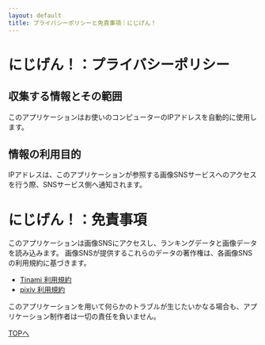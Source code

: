 ```yaml
---
layout: default
title: プライバシーポリシーと免責事項｜にじげん！
---
```


にじげん！：プライバシーポリシー
=================

収集する情報とその範囲
------------------------
このアプリケーションはお使いのコンピューターのIPアドレスを自動的に使用します。

情報の利用目的
--------------
IPアドレスは、このアプリケーションが参照する画像SNSサービスへのアクセスを行う際、SNSサービス側へ通知されます。

にじげん！：免責事項
=========
このアプリケーションは画像SNSにアクセスし、ランキングデータと画像データを読み込みます。
画像SNSが提供するこれらのデータの著作権は、各画像SNSの利用規約に基づきます。

- [Tinami 利用規約](http://www.tinami.com/entry/rule)
- [pixiv 利用規約](http://www.pixiv.net/terms.php)

このアプリケーションを用いて何らかのトラブルが生じたいかなる場合も、アプリケーション制作者は一切の責任を負いません。



[TOPへ](/)
